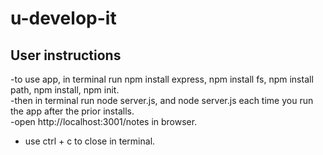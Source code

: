 # u-develop-it

## User instructions
-to use app, in terminal run npm install express, npm install fs, npm install path, npm install, npm init.<br>
-then in terminal run node server.js, and node server.js each time you run the app after the prior installs.<br>
-open http://localhost:3001/notes in browser.<br>
- use ctrl + c to close in terminal.
